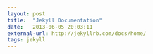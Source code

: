 ```yaml
---
layout: post
title:  "Jekyll Documentation"
date:   2013-06-05 20:03:11
external-url: http://jekyllrb.com/docs/home/
tags: jekyll
---
```

